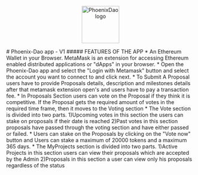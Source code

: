<p align="center">
  <a href="https://phoenix-dao-frontend.herokuapp.com/" target="blank"><img src="https://phoenix-dao-frontend.herokuapp.com/static/media/logo.147d3f56.png" width="100" alt="PhoenixDao logo" /></a>
</p>
# Phoenix-Dao app - V1
##### FEATURES OF THE APP
* An Ethereum Wallet in your Browser. MetaMask is an extension for accessing Ethereum enabled distributed applications or "dApps" in your browser.
* Open the Phoenix-Dao app and select the "Login with Metamask" button and select the account you want to connect to and click next.
* To Submit A Proposal users have to provide Proposals details, description and milestones details after that metamask extension open's and users  have to pay a transaction fee.  
* In Proposals Section users can vote on the Proposal if they think it is competitive. If the Proposal gets the required amount of votes in the required time frame, then it moves to the Voting section
* The Vote section is divided into two parts.
  1)Upcoming votes in this section the users can stake on proposals if their date is reached
  2)Past votes in this section proposals have passed through the voting section and have either passed or failed.
* Users can stake on the Proposals by clicking on the "Vote now" button and Users can stake a maximum of 20000 tokens and a maximum 365 days.
* The MyProjects section is divided into two parts.
  1)Active Projects in this section users can view their proposals which are accepted by the Admin
  2)Proposals in this section a user can view only his proposals regardless of the status